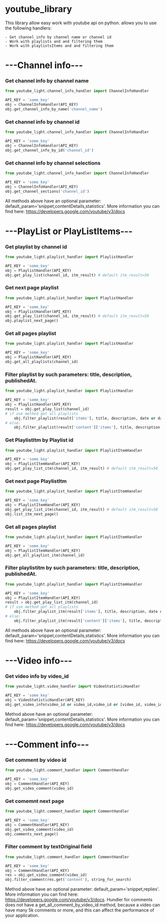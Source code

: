 # youtube_library

This library allow easy work with youtube api on python. allows you to use the following handlers:
    
    - Get channel info by channel name or channel id
    - Work with playlists and and filtering them
    - Work with playlistsItems and and filtering them
    
# ---Channel info---
### Get channel info by channel name

```python
from youtube_light.channel_info_handler import СhannelInfoHandler

API_KEY = 'some_key'
obj = СhannelInfoHandler(API_KEY)
obj.get_channel_info_by_name('channel_name')
```

### Get channel info by channel id

```python
from youtube_light.channel_info_handler import СhannelInfoHandler

API_KEY = 'some_key'
obj = СhannelInfoHandler(API_KEY)
obj.get_channel_info_by_id('channel_id')
```

### Get channel info by channel selections

```python
from youtube_light.channel_info_handler import СhannelInfoHandler

API_KEY = 'some_key'
obj = СhannelInfoHandler(API_KEY)
obj.get_channel_sections('channel_id')
```

All methods above have an optional parameter: default_param='snippet,contentDetails,statistics'. More information you can find here: https://developers.google.com/youtube/v3/docs

# ---PlayList or PlayListItems--- 

### Get playlist by channel id

```python
from youtube_light.playlist_handler import PlaylistHandler

API_KEY = 'some_key'
obj = PlaylistHandler(API_KEY)
obj.get_play_list(channel_id, itm_result) # default itm_result=50
```

### Get next page playlist
```python
from youtube_light.playlist_handler import PlaylistHandler

API_KEY = 'some_key'
obj = PlaylistHandler(API_KEY)
obj.get_play_list(channel_id, itm_result) # default itm_result=50
obj.playlist_next_page()
```

### Get all pages playlist
```python
from youtube_light.playlist_handler import PlaylistHandler

API_KEY = 'some_key'
obj = PlaylistHandler(API_KEY)
obj.get_all_playlists(channel_id)
```

### Filter playlist by such parameters: title, description, publishedAt.
```python
from youtube_light.playlist_handler import PlaylistHandler

API_KEY = 'some_key'
obj = PlaylistHandler(API_KEY)
result = obj.get_play_list(channel_id)
# if use method get all playlists
    obj.filter_playlist(result['items'], title, description, date or date_lt or date_lte or date_gt or date_gte)
# else:
    obj.filter_playlist(result['content']['items'], title, description, date or date_lt or date_lte or date_gt or date_gte) # title, description, date optional parameters. Date must by date obj with tz.
```

### Get PlaylistItm by Playlist id

```python
from youtube_light.playlist_handler import PlaylistItemHandler

API_KEY = 'some_key'    
obj = PlaylistItemHandler(API_KEY)
obj.get_play_list_itm(channel_id, itm_result) # default itm_result=50
```

### Get next page PlaylistItm
```python
from youtube_light.playlist_handler import PlaylistItemHandler

API_KEY = 'some_key'
obj = PlaylistItemHandler(API_KEY)
obj.get_play_list_itm(channel_id, itm_result) # default itm_result=50
obj.list_itm_next_page()
```

### Get all pages playlist
```python
from youtube_light.playlist_handler import PlaylistItemHandler

API_KEY = 'some_key'
obj = PlaylistItemHandler(API_KEY)
obj.get_all_playlist_itm(channel_id)
```

### Filter playlistitm by such parameters: title, description, publishedAt.
```python
from youtube_light.playlist_handler import PlaylistItemHandler

API_KEY = 'some_key'
obj = PlaylistItemHandler(API_KEY)
result = obj.get_play_list_itm(channel_id)
# if use method get all playlists
    obj.filter_playlist_itm(result['items'], title, description, date or date_lt or date_lte or date_gt or date_gte)
# else:
    obj.filter_playlist_itm(result['content']['items'], title, description, date or date_lt or date_lte or date_gt or date_gte) # title, description, date optional parameters. Date must by date obj with tz.
```

All methods above have an optional parameter: default_param='snippet,contentDetails,statistics'. More information you can find here: https://developers.google.com/youtube/v3/docs

# ---Video info---

### Get video info by video_id
```python
from youtube_light.video_handler import VideoStatisticHandler

API_KEY = 'some_key'
obj = VideoStatisticHandler(API_KEY)
obj.get_video_info(video_id or video_id,video_id or [video_id, video_id])
```
Method above have an optional parameter: default_param='snippet,contentDetails,statistics'. More information you can find here: https://developers.google.com/youtube/v3/docs

# ---Comment info---

### Get comment by video id
```python
from youtube_light.comment_handler import CommentHandler

API_KEY = 'some_key'
obj = CommentHandler(API_KEY)
obj.get_video_comment(video_id)
```
### Get comemnt next page
```python
from youtube_light.comment_handler import CommentHandler

API_KEY = 'some_key'
obj = CommentHandler(API_KEY)
obj.get_video_comment(video_id)
obj.comments_next_page()
```

### Filter comment by textOriginal field
```python
from youtube_light.comment_handler import CommentHandler

API_KEY = 'some_key'
obj = CommentHandler(API_KEY)
res = obj.get_video_comment(video_id)
obj.filter_comment(res.get('content'), string_for_search)
```

Method above have an optional parameter: default_param='snippet,replies'. More information you can find here: https://developers.google.com/youtube/v3/docs.
Hundler for comments does not have a get_all_comment_by_video_id method, because a video can have many 5k comments or more, and this can affect the performance of your application.